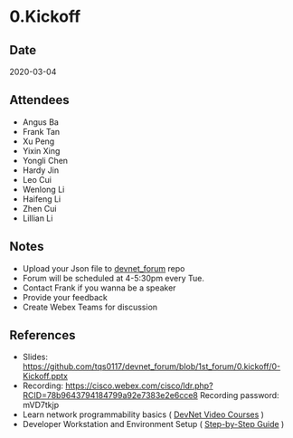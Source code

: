 # 0.Kickoff

## Date
2020-03-04

## Attendees
* Angus Ba
* Frank Tan
* Xu Peng
* Yixin Xing
* Yongli Chen
* Hardy Jin
* Leo Cui
* Wenlong Li
* Haifeng Li
* Zhen Cui
* Lillian Li

## Notes
* Upload your Json file to [devnet_forum](https://github.com/tqs0117/devnet_forum.git) repo
* Forum will be scheduled at 4-5:30pm every Tue.
* Contact Frank if you wanna be a speaker
* Provide your feedback
* Create Webex Teams for discussion

## References
* Slides: https://github.com/tqs0117/devnet_forum/blob/1st_forum/0.kickoff/0-Kickoff.pptx
* Recording: https://cisco.webex.com/cisco/ldr.php?RCID=78b9643794184799a92e7383e2e6cce8 Recording password: mVD7tkjp
* Learn network programmability basics ( [DevNet Video Courses](https://developer.cisco.com/video/net-prog-basics/) )
* Developer Workstation and Environment Setup ( [Step-by-Step Guide](https://developer.cisco.com/learning/modules/dev-setup) )



